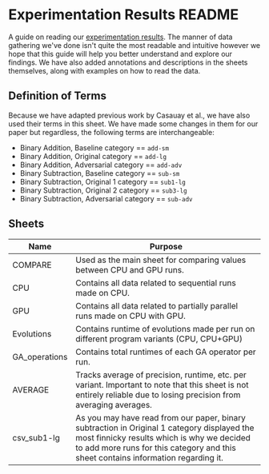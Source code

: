 # Experimentation Results README
A guide on reading our [experimentation results](https://docs.google.com/spreadsheets/d/1rwfBER35Qyxlaptcd_pmgeVYZ_KmJ7rf1X7-l2080yw/edit?usp=sharing). The manner of data gathering we've done isn't quite the most readable and intuitive however we hope that this guide will help you better understand and explore our findings. We have also added annotations and descriptions in the sheets themselves, along with examples on how to read the data.

## Definition of Terms

Because we have adapted previous work by Casauay et al., we have also used their terms in this sheet. We have made some changes in them for our paper but regardless, the following terms are interchangeable:
- Binary Addition, Baseline category == `add-sm`
- Binary Addition, Original category == `add-lg`
- Binary Addition, Adversarial category == `add-adv`
- Binary Subtraction, Baseline category == `sub-sm`
- Binary Subtraction, Original 1 category == `sub1-lg`
- Binary Subtraction, Original 2 category == `sub3-lg`
- Binary Subtraction, Adversarial category == `sub-adv`

## Sheets

| Name | Purpose |
| ---- | ------- |
| COMPARE | Used as the main sheet for comparing values between CPU and GPU runs. |
| CPU | Contains all data related to sequential runs made on CPU. |
| GPU | Contains all data related to partially parallel runs made on CPU with GPU. |
| Evolutions | Contains runtime of evolutions made per run on different program variants (CPU, CPU+GPU) |
| GA_operations | Contains total runtimes of each GA operator per run. |
| AVERAGE | Tracks average of precision, runtime, etc. per variant. Important to note that this sheet is not entirely reliable due to losing precision from averaging averages. |
| csv_sub1-lg | As you may have read from our paper, binary subtraction in Original 1 category displayed the most finnicky results which is why we decided to add more runs for this category and this sheet contains information regarding it. |
